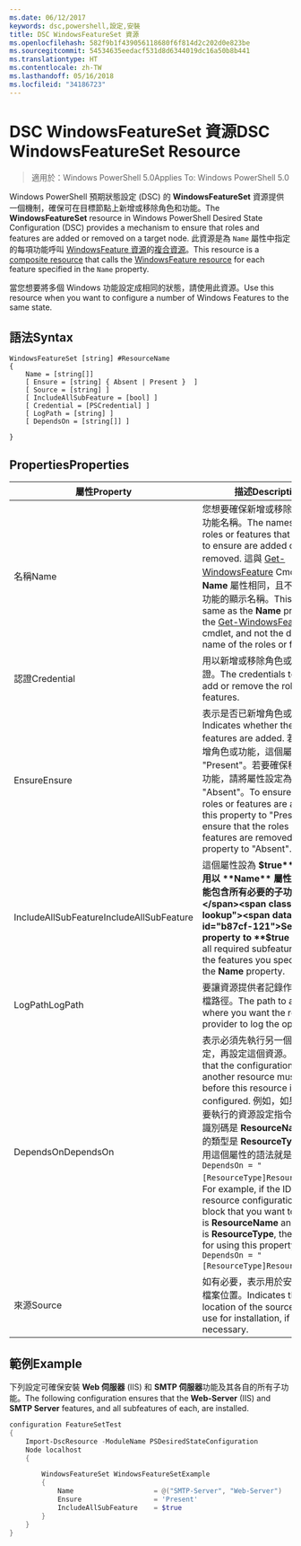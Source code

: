 ```yaml
---
ms.date: 06/12/2017
keywords: dsc,powershell,設定,安裝
title: DSC WindowsFeatureSet 資源
ms.openlocfilehash: 582f9b1f439056118680f6f814d2c202d0e823be
ms.sourcegitcommit: 54534635eedacf531d8d6344019dc16a50b8b441
ms.translationtype: HT
ms.contentlocale: zh-TW
ms.lasthandoff: 05/16/2018
ms.locfileid: "34186723"
---
```

# <a name="dsc-windowsfeatureset-resource"></a><span data-ttu-id="b87cf-103">DSC WindowsFeatureSet 資源</span><span class="sxs-lookup"><span data-stu-id="b87cf-103">DSC WindowsFeatureSet Resource</span></span>

> <span data-ttu-id="b87cf-104">適用於：Windows PowerShell 5.0</span><span class="sxs-lookup"><span data-stu-id="b87cf-104">Applies To: Windows PowerShell 5.0</span></span>

<span data-ttu-id="b87cf-105">Windows PowerShell 預期狀態設定 (DSC) 的 **WindowsFeatureSet** 資源提供一個機制，確保可在目標節點上新增或移除角色和功能。</span><span class="sxs-lookup"><span data-stu-id="b87cf-105">The **WindowsFeatureSet** resource in Windows PowerShell Desired State Configuration (DSC) provides a mechanism to ensure that roles and features are added or removed on a target node.</span></span>
<span data-ttu-id="b87cf-106">此資源是為 `Name` 屬性中指定的每項功能呼叫 [WindowsFeature 資源](windowsfeatureResource.md)的[複合資源](authoringResourceComposite.md)。</span><span class="sxs-lookup"><span data-stu-id="b87cf-106">This resource is a [composite resource](authoringResourceComposite.md) that calls the [WindowsFeature resource](windowsfeatureResource.md) for each feature specified in the `Name` property.</span></span>

<span data-ttu-id="b87cf-107">當您想要將多個 Windows 功能設定成相同的狀態，請使用此資源。</span><span class="sxs-lookup"><span data-stu-id="b87cf-107">Use this resource when you want to configure a number of Windows Features to the same state.</span></span>

## <a name="syntax"></a><span data-ttu-id="b87cf-108">語法</span><span class="sxs-lookup"><span data-stu-id="b87cf-108">Syntax</span></span>

```
WindowsFeatureSet [string] #ResourceName
{
    Name = [string[]]
    [ Ensure = [string] { Absent | Present }  ]
    [ Source = [string] ]
    [ IncludeAllSubFeature = [bool] ]
    [ Credential = [PSCredential] ]
    [ LogPath = [string] ]
    [ DependsOn = [string[]] ]

}
```

## <a name="properties"></a><span data-ttu-id="b87cf-109">Properties</span><span class="sxs-lookup"><span data-stu-id="b87cf-109">Properties</span></span>

|  <span data-ttu-id="b87cf-110">屬性</span><span class="sxs-lookup"><span data-stu-id="b87cf-110">Property</span></span>  |  <span data-ttu-id="b87cf-111">描述</span><span class="sxs-lookup"><span data-stu-id="b87cf-111">Description</span></span>   |
|---|---|
| <span data-ttu-id="b87cf-112">名稱</span><span class="sxs-lookup"><span data-stu-id="b87cf-112">Name</span></span>| <span data-ttu-id="b87cf-113">您想要確保新增或移除的角色或功能名稱。</span><span class="sxs-lookup"><span data-stu-id="b87cf-113">The names of the roles or features that you want to ensure are added or removed.</span></span> <span data-ttu-id="b87cf-114">這與 [Get-WindowsFeature](https://technet.microsoft.com/en-us/library/jj205469.aspx) Cmdlet 的 **Name** 屬性相同，且不是角色或功能的顯示名稱。</span><span class="sxs-lookup"><span data-stu-id="b87cf-114">This is the same as the **Name** property of the [Get-WindowsFeature](https://technet.microsoft.com/en-us/library/jj205469.aspx) cmdlet, and not the display name of the roles or features.</span></span>|
| <span data-ttu-id="b87cf-115">認證</span><span class="sxs-lookup"><span data-stu-id="b87cf-115">Credential</span></span>| <span data-ttu-id="b87cf-116">用以新增或移除角色或功能的認證。</span><span class="sxs-lookup"><span data-stu-id="b87cf-116">The credentials to use to add or remove the roles or features.</span></span>|
| <span data-ttu-id="b87cf-117">Ensure</span><span class="sxs-lookup"><span data-stu-id="b87cf-117">Ensure</span></span>| <span data-ttu-id="b87cf-118">表示是否已新增角色或功能。</span><span class="sxs-lookup"><span data-stu-id="b87cf-118">Indicates whether the roles or features are added.</span></span> <span data-ttu-id="b87cf-119">若要確保新增角色或功能，這個屬性請設為 "Present"。若要確保移除角色或功能，請將屬性設定為 "Absent"。</span><span class="sxs-lookup"><span data-stu-id="b87cf-119">To ensure that the roles or features are added, set this property to "Present" To ensure that the roles or features are removed, set the property to "Absent".</span></span>|
| <span data-ttu-id="b87cf-120">IncludeAllSubFeature</span><span class="sxs-lookup"><span data-stu-id="b87cf-120">IncludeAllSubFeature</span></span>| <span data-ttu-id="b87cf-121">這個屬性設為 **$true** 可讓您使用以 **Name** 屬性指定的功能包含所有必要的子功能。</span><span class="sxs-lookup"><span data-stu-id="b87cf-121">Set this property to **$true** to include all required subfeatures with of the features you specify with the **Name** property.</span></span>|
| <span data-ttu-id="b87cf-122">LogPath</span><span class="sxs-lookup"><span data-stu-id="b87cf-122">LogPath</span></span>| <span data-ttu-id="b87cf-123">要讓資源提供者記錄作業的記錄檔路徑。</span><span class="sxs-lookup"><span data-stu-id="b87cf-123">The path to a log file where you want the resource provider to log the operation.</span></span>|
| <span data-ttu-id="b87cf-124">DependsOn</span><span class="sxs-lookup"><span data-stu-id="b87cf-124">DependsOn</span></span>| <span data-ttu-id="b87cf-125">表示必須先執行另一個資源的設定，再設定這個資源。</span><span class="sxs-lookup"><span data-stu-id="b87cf-125">Indicates that the configuration of another resource must run before this resource is configured.</span></span> <span data-ttu-id="b87cf-126">例如，如果第一個想要執行的資源設定指令碼區塊的識別碼是 __ResourceName__，而它的類型是 __ResourceType__，則使用這個屬性的語法就是 `DependsOn = "[ResourceType]ResourceName"`。</span><span class="sxs-lookup"><span data-stu-id="b87cf-126">For example, if the ID of the resource configuration script block that you want to run first is __ResourceName__ and its type is __ResourceType__, the syntax for using this property is `DependsOn = "[ResourceType]ResourceName"`.</span></span>|
| <span data-ttu-id="b87cf-127">來源</span><span class="sxs-lookup"><span data-stu-id="b87cf-127">Source</span></span>| <span data-ttu-id="b87cf-128">如有必要，表示用於安裝的來源檔案位置。</span><span class="sxs-lookup"><span data-stu-id="b87cf-128">Indicates the location of the source file to use for installation, if necessary.</span></span>|

## <a name="example"></a><span data-ttu-id="b87cf-129">範例</span><span class="sxs-lookup"><span data-stu-id="b87cf-129">Example</span></span>

<span data-ttu-id="b87cf-130">下列設定可確保安裝 **Web 伺服器** (IIS) 和 **SMTP 伺服器**功能及其各自的所有子功能。</span><span class="sxs-lookup"><span data-stu-id="b87cf-130">The following configuration ensures that the **Web-Server** (IIS) and **SMTP Server** features, and all subfeatures of each, are installed.</span></span>

```powershell
configuration FeatureSetTest
{
    Import-DscResource -ModuleName PSDesiredStateConfiguration
    Node localhost
    {

        WindowsFeatureSet WindowsFeatureSetExample
        {
            Name                    = @("SMTP-Server", "Web-Server")
            Ensure                  = 'Present'
            IncludeAllSubFeature    = $true
        }
    }
}
```